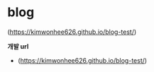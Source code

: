 # blog
(https://kimwonhee626.github.io/blog-test/)
<br>


**개발 url**
- (https://kimwonhee626.github.io/blog-test/)
